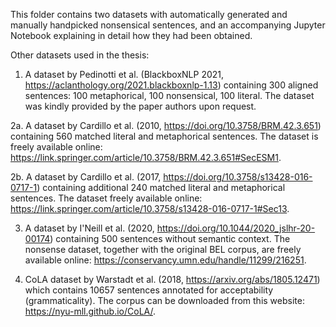 This folder contains two datasets with automatically generated and manually handpicked nonsensical sentences, and an accompanying Jupyter Notebook explaining in detail how they had been obtained.

Other datasets used in the thesis:

1.  A dataset by Pedinotti et al. (BlackboxNLP 2021, https://aclanthology.org/2021.blackboxnlp-1.13) containing 300 aligned sentences: 100 metaphorical, 100 nonsensical, 100 literal. The dataset was kindly provided by the paper authors upon request.

2a. A dataset by Cardillo et al. (2010, https://doi.org/10.3758/BRM.42.3.651) containing 560 matched literal and metaphorical sentences. The dataset is freely available online: https://link.springer.com/article/10.3758/BRM.42.3.651#SecESM1.

2b. A dataset by Cardillo et al. (2017, https://doi.org/10.3758/s13428-016-0717-1) containing additional 240 matched literal and metaphorical sentences. The dataset freely available online: https://link.springer.com/article/10.3758/s13428-016-0717-1#Sec13.

3. A dataset by I'Neill et al. (2020, https://doi.org/10.1044/2020_jslhr-20-00174) containing 500 sentences without semantic context. The nonsense dataset, together with the original BEL corpus, are freely available online: https://conservancy.umn.edu/handle/11299/216251.

4. CoLA dataset by Warstadt et al. (2018, https://arxiv.org/abs/1805.12471) which contains 10657 sentences annotated for acceptability (grammaticality). The corpus can be downloaded from this website: https://nyu-mll.github.io/CoLA/.
